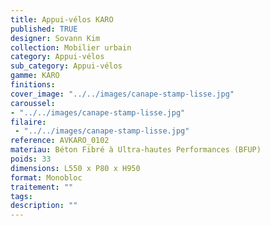 ```yaml
---
title: Appui-vélos KARO 
published: TRUE
designer: Sovann Kim
collection: Mobilier urbain
category: Appui-vélos 
sub_category: Appui-vélos 
gamme: KARO
finitions: 
cover_image: "../../images/canape-stamp-lisse.jpg"
caroussel: 
- "../../images/canape-stamp-lisse.jpg"
filaire: 
 - "../../images/canape-stamp-lisse.jpg"
reference: AVKARO_0102
materiau: Béton Fibré à Ultra-hautes Performances (BFUP)
poids: 33
dimensions: L550 x P80 x H950 
format: Monobloc
traitement: ""
tags: 
description: ""
---
```


